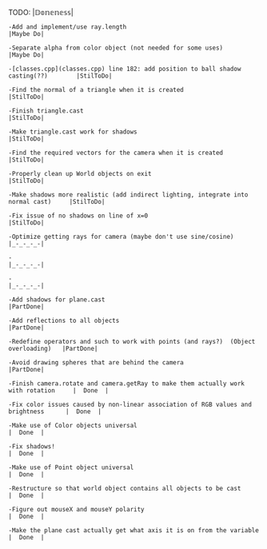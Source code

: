TODO:  |𝔻𝕠𝕟𝕖𝕟𝕖𝕤𝕤|

	-Add and implement/use ray.length                                                    |Maybe Do|
	
	-Separate alpha from color object (not needed for some uses)                         |Maybe Do|
	
	-[classes.cpp](classes.cpp) line 182: add position to ball shadow casting(??)        |StilToDo|
	
	-Find the normal of a triangle when it is created                                    |StilToDo|
	
	-Finish triangle.cast                                                                |StilToDo|
	
	-Make triangle.cast work for shadows                                                 |StilToDo|
	
	-Find the required vectors for the camera when it is created                         |StilToDo|
	
	-Properly clean up World objects on exit                                             |StilToDo|
	
	-Make shadows more realistic (add indirect lighting, integrate into normal cast)     |StilToDo|
	
	-Fix issue of no shadows on line of x=0                                              |StilToDo|
	
	-Optimize getting rays for camera (maybe don't use sine/cosine)                      |_-_-_-_-|
	
	-                                                                                    |_-_-_-_-|
	
	-                                                                                    |_-_-_-_-|
	
	-Add shadows for plane.cast                                                          |PartDone|
	
	-Add reflections to all objects                                                      |PartDone|
	
	-Redefine operators and such to work with points (and rays?)  (Object overloading)   |PartDone|
	
	-Avoid drawing spheres that are behind the camera                                    |PartDone|
	
	-Finish camera.rotate and camera.getRay to make them actually work with rotation     |  Done  |
	
	-Fix color issues caused by non-linear association of RGB values and brightness      |  Done  |
	
	-Make use of Color objects universal                                                 |  Done  |
	
	-Fix shadows!                                                                        |  Done  |
	
	-Make use of Point object universal                                                  |  Done  |
	
	-Restructure so that world object contains all objects to be cast                    |  Done  |
	
	-Figure out mouseX and mouseY polarity                                               |  Done  |
	
	-Make the plane cast actually get what axis it is on from the variable               |  Done  |

